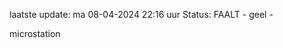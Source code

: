 laatste update: 
ma 08-04-2024 22:16   uur 
Status: FAALT - geel - 
<div class="service Y">microstation</div>